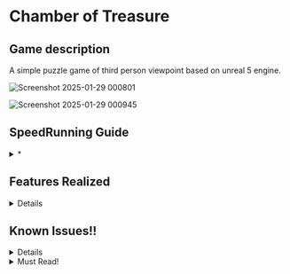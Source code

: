 # Chamber of Treasure
## Game description
A simple puzzle game of third person viewpoint based on unreal 5 engine.

![Screenshot 2025-01-29 000801](https://github.com/user-attachments/assets/4f4e2e8a-e474-450c-ae81-70e8f463087a)

![Screenshot 2025-01-29 000945](https://github.com/user-attachments/assets/683033c4-515f-44b9-908b-2c6f47f5c1ec)


## SpeedRunning Guide
<details>
  <summary>*</summary>
  light up the two lamps on wall, kick the iron ball onto the circle and pick up the key in the box which hidden behind the water wall, then open the door and done. 
</details>


## Features Realized
<details>
Overlap hit events; objects with physics; Ending Ui pop up; 
</details>


## Known Issues!!
<details>
The water wall will change its position after first time called which is unwanted. 
</details>

<details>
  <summary>Must Read!</summary>
  Uppon loading the project, the first level shown is the map of starter content which isn't really the main project, I don't know how to switch it somehow, so it requires manually switching to Content/Project/Map. 
  Sorry for the inconvenience. 
</details>
